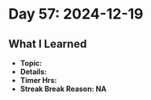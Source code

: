 # Day 57: 2024-12-19

## What I Learned
- **Topic:**
- **Details:**
- **Timer Hrs:**
- **Streak Break Reason: NA**